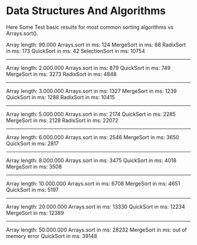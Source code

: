 # Data Structures And Algorithms

Here Some Test basic results for most common sorting algorithms vs Arrays.sort().

Array length: 90.000
Arrays.sort in ms: 124
MergeSort in ms: 88
RadixSort in ms: 173
QuickSort in ms: 42
SelectionSort in ms: 10754

*************************
Array length: 2.000.000
Arrays.sort in ms: 879
QuickSort in ms: 749
MergeSort in ms: 3273
RadixSort in ms: 4848

*************************
Array length: 3.000.000
Arrays.sort in ms: 1327
MergeSort in ms: 1239
QuickSort in ms: 1288
RadixSort in ms: 10415

*************************
Array length: 5.000.000
Arrays.sort in ms: 2174
QuickSort in ms: 2285
MergeSort in ms: 2128
RadixSort in ms: 22072

*************************
Array length: 6.000.000
Arrays.sort in ms: 2546
MergeSort in ms: 3650
QuickSort in ms: 2817

*************************
Array length: 8.000.000
Arrays.sort in ms: 3475
QuickSort in ms: 4018
MergeSort in ms: 3508

*************************
Array length: 10.000.000
Arrays.sort in ms: 6708
MergeSort in ms: 4651
QuickSort in ms: 5197

*************************
Array length: 20.000.000
Arrays.sort in ms: 13330
QuickSort in ms: 12234
MergeSort in ms: 12389

*************************
Array length: 50.000.000
Arrays.sort in ms: 28232
MergeSort in ms: out of memory error
QuickSort in ms: 39148

